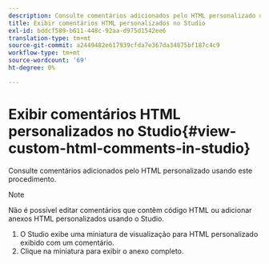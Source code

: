 ```yaml
---
description: Consulte comentários adicionados pelo HTML personalizado usando este procedimento.
title: Exibir comentários HTML personalizados no Studio
exl-id: bddcf589-b611-448c-92aa-d975d1542ee6
translation-type: tm+mt
source-git-commit: a2449482e617939cfda7e367da34875bf187c4c9
workflow-type: tm+mt
source-wordcount: '69'
ht-degree: 0%

---
```


# Exibir comentários HTML personalizados no Studio{#view-custom-html-comments-in-studio}

Consulte comentários adicionados pelo HTML personalizado usando este procedimento.

>[!NOTE]
>
>Não é possível editar comentários que contêm código HTML ou adicionar anexos HTML personalizados usando o Studio.

1. O Studio exibe uma miniatura de visualização para HTML personalizado exibido com um comentário.
1. Clique na miniatura para exibir o anexo completo.
